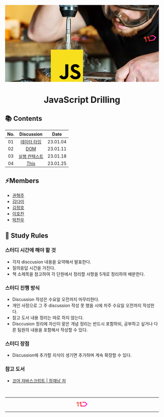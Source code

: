 <img src ="./readme.png"/>

<h1 align="center">  JavaScript Drilling </h1>

## 📚 Contents

| No. | Discussion | Date |
| :-: | :---------: | :---: |
|01|[데이터 타입](https://github.com/11st-corp/javascript-drilling/discussions/1) | 23.01.04 |
|02|[DOM](https://github.com/11st-corp/javascript-drilling/discussions/2) | 23.01.11 |
|03|[실행 컨텍스트](https://github.com/11st-corp/javascript-drilling/discussions/3) | 23.01.18 |
|04|[This](https://github.com/11st-corp/javascript-drilling/discussions/4) | 23.01.25 |

## ⚡️Members

- [권혁주](https://github.com/huckjoo)
- [김다미](https://github.com/damilog)
- [김정호](https://github.com/Hoya-kim)
- [이호찬](https://github.com/hochan222)
- [박찬우](https://github.com/chanuuuuu)

## 📝 Study Rules
### 스터디 시간에 해야 할 것
- 각자 disccusion 내용을 요약해서 발표한다. 
- 질의응답 시간을 가진다.
- 책 소제목을 참고하여 각 단원에서 정리할 사항을 5개로 정리하여 배분한다.

### 스터디 진행 방식
- Discussion 작성은 수요일 오전까지 마무리한다.
- 개인 사정으로 그 주 discussion 작성 못 했을 시에 차주 수요일 오전까지 작성한다.
- 참고 도서 내용 정리는 따로 하지 않는다.
- Disccusion 정리에 자신이 맡은 개념 정리는 반드시 포함하되, 공부하고 싶거나 다른 팀원의 내용을 포함해서 작성할 수 있다.

### 스터디 장점
- Discussion에 추가할 지식이 생기면 추가하며 계속 확장할 수 있다.

### 참고 도서
- [코어 자바스크립트 | 정재남 저](http://www.yes24.com/Product/Goods/78586788)


<br />
<hr />
<p align="center">
    <img width="7%" alt="_2021-05-12__1 58 58" src="https://raw.githubusercontent.com/11st-corp/.github/main/profile/img/11st_logo.png?raw=true">
</p>
<hr />
